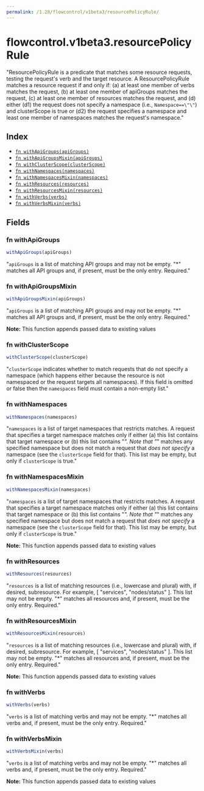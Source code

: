 ```yaml
---
permalink: /1.28/flowcontrol/v1beta3/resourcePolicyRule/
---
```


# flowcontrol.v1beta3.resourcePolicyRule

"ResourcePolicyRule is a predicate that matches some resource requests, testing the request's verb and the target resource. A ResourcePolicyRule matches a resource request if and only if: (a) at least one member of verbs matches the request, (b) at least one member of apiGroups matches the request, (c) at least one member of resources matches the request, and (d) either (d1) the request does not specify a namespace (i.e., `Namespace==\"\"`) and clusterScope is true or (d2) the request specifies a namespace and least one member of namespaces matches the request's namespace."

## Index

* [`fn withApiGroups(apiGroups)`](#fn-withapigroups)
* [`fn withApiGroupsMixin(apiGroups)`](#fn-withapigroupsmixin)
* [`fn withClusterScope(clusterScope)`](#fn-withclusterscope)
* [`fn withNamespaces(namespaces)`](#fn-withnamespaces)
* [`fn withNamespacesMixin(namespaces)`](#fn-withnamespacesmixin)
* [`fn withResources(resources)`](#fn-withresources)
* [`fn withResourcesMixin(resources)`](#fn-withresourcesmixin)
* [`fn withVerbs(verbs)`](#fn-withverbs)
* [`fn withVerbsMixin(verbs)`](#fn-withverbsmixin)

## Fields

### fn withApiGroups

```ts
withApiGroups(apiGroups)
```

"`apiGroups` is a list of matching API groups and may not be empty. \"*\" matches all API groups and, if present, must be the only entry. Required."

### fn withApiGroupsMixin

```ts
withApiGroupsMixin(apiGroups)
```

"`apiGroups` is a list of matching API groups and may not be empty. \"*\" matches all API groups and, if present, must be the only entry. Required."

**Note:** This function appends passed data to existing values

### fn withClusterScope

```ts
withClusterScope(clusterScope)
```

"`clusterScope` indicates whether to match requests that do not specify a namespace (which happens either because the resource is not namespaced or the request targets all namespaces). If this field is omitted or false then the `namespaces` field must contain a non-empty list."

### fn withNamespaces

```ts
withNamespaces(namespaces)
```

"`namespaces` is a list of target namespaces that restricts matches.  A request that specifies a target namespace matches only if either (a) this list contains that target namespace or (b) this list contains \"*\".  Note that \"*\" matches any specified namespace but does not match a request that _does not specify_ a namespace (see the `clusterScope` field for that). This list may be empty, but only if `clusterScope` is true."

### fn withNamespacesMixin

```ts
withNamespacesMixin(namespaces)
```

"`namespaces` is a list of target namespaces that restricts matches.  A request that specifies a target namespace matches only if either (a) this list contains that target namespace or (b) this list contains \"*\".  Note that \"*\" matches any specified namespace but does not match a request that _does not specify_ a namespace (see the `clusterScope` field for that). This list may be empty, but only if `clusterScope` is true."

**Note:** This function appends passed data to existing values

### fn withResources

```ts
withResources(resources)
```

"`resources` is a list of matching resources (i.e., lowercase and plural) with, if desired, subresource.  For example, [ \"services\", \"nodes/status\" ].  This list may not be empty. \"*\" matches all resources and, if present, must be the only entry. Required."

### fn withResourcesMixin

```ts
withResourcesMixin(resources)
```

"`resources` is a list of matching resources (i.e., lowercase and plural) with, if desired, subresource.  For example, [ \"services\", \"nodes/status\" ].  This list may not be empty. \"*\" matches all resources and, if present, must be the only entry. Required."

**Note:** This function appends passed data to existing values

### fn withVerbs

```ts
withVerbs(verbs)
```

"`verbs` is a list of matching verbs and may not be empty. \"*\" matches all verbs and, if present, must be the only entry. Required."

### fn withVerbsMixin

```ts
withVerbsMixin(verbs)
```

"`verbs` is a list of matching verbs and may not be empty. \"*\" matches all verbs and, if present, must be the only entry. Required."

**Note:** This function appends passed data to existing values